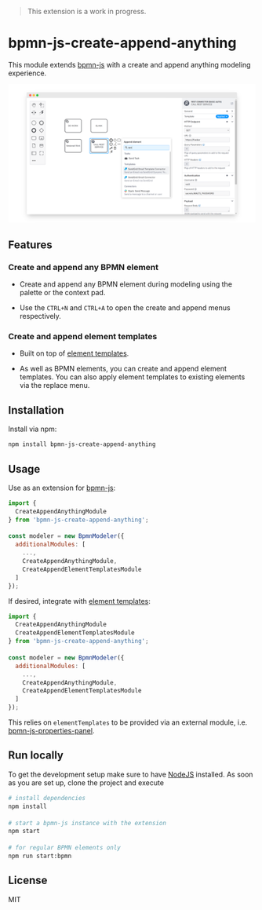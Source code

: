 > This extension is a work in progress.

# bpmn-js-create-append-anything

This module extends [bpmn-js](https://github.com/bpmn-io/bpmn-js) with a create and append anything modeling experience.

![screenshot](./resources/screenshot.png)

## Features

### Create and append any BPMN element

* Create and append any BPMN element during modeling using the palette or the context pad.

* Use the `CTRL+N` and `CTRL+A`  to open the create and append menus respectively.

### Create and append element templates

* Built on top of [element templates](https://docs.camunda.io/docs/components/modeler/desktop-modeler/element-templates/about-templates/).

* As well as BPMN elements, you can create and append element templates. You can also apply element templates to existing elements via the replace menu.

## Installation

Install via npm:

```sh
npm install bpmn-js-create-append-anything
```

## Usage

Use as an extension for [bpmn-js](https://github.com/bpmn-io/bpmn-js):

```javascript
import {
  CreateAppendAnythingModule
} from 'bpmn-js-create-append-anything';

const modeler = new BpmnModeler({
  additionalModules: [
    ...,
    CreateAppendAnythingModule,
    CreateAppendElementTemplatesModule
  ]
});
```

If desired, integrate with [element templates](https://github.com/bpmn-io/element-templates):

```javascript
import {
  CreateAppendAnythingModule
  CreateAppendElementTemplatesModule
} from 'bpmn-js-create-append-anything';

const modeler = new BpmnModeler({
  additionalModules: [
    ...,
    CreateAppendAnythingModule,
    CreateAppendElementTemplatesModule
  ]
});
```

This relies on `elementTemplates` to be provided via an external module, i.e. [bpmn-js-properties-panel](https://github.com/bpmn-io/bpmn-js-properties-panel).


## Run locally

To get the development setup make sure to have [NodeJS](https://nodejs.org/en/download/) installed.
As soon as you are set up, clone the project and execute

```sh
# install dependencies
npm install

# start a bpmn-js instance with the extension
npm start

# for regular BPMN elements only
npm run start:bpmn
```


## License

MIT
